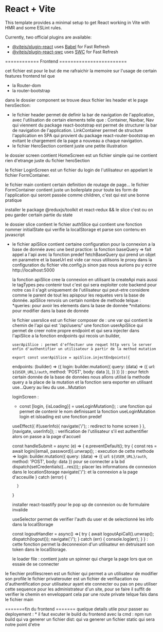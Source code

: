 # React + Vite

This template provides a minimal setup to get React working in Vite with HMR and some ESLint rules.

Currently, two official plugins are available:

- [@vitejs/plugin-react](https://github.com/vitejs/vite-plugin-react/blob/main/packages/plugin-react/README.md) uses [Babel](https://babeljs.io/) for Fast Refresh
- [@vitejs/plugin-react-swc](https://github.com/vitejs/vite-plugin-react-swc) uses [SWC](https://swc.rs/) for Fast Refresh


============ Frontend ========================

cet fichier est pour le but de me rafraichir la memoire sur l'usage de certain features frontend tel que 
* la Router-dom 
* la router-bootstrap

dans le dossier component se trouve deux fichier les header et le page heroSection:
 * le fichier header permet de definir la bar de navigation de l'application, avec l'utilisation de certain elements telle que : 
    Container, Navbar, Nav qui viennent du package react-bootstrap est permet de structurer la bar de navigation de l'application.
    LinkContainer permet de structure l'application en SPA qui provient du package react-router-bootstrap en evitant le chargement de la page a nouveau a chaque navigation.
 * le fichier HeroSection contient juste une petite illustration 

le dossier screen contient HomeScreen est un fichier simple qui ne contient rien d'etrange juste du fichier heroSection

le fichier LoginScreen est un fichier du login de l'utilisateur en appelant le fichier FormContainer.

le fichier main contient certain definition de routage de page...
le fichier FormContainer contient juste un boilerplate pour toute les form de l'application qui seront passée comme children, c'est qui est une bonne pratique


installer le package @reduxjs/toolkit et react-redux && le slice c'est ou on peu garder certain partie du  state

le dossier slice contient le fichier authSlice qui contient une fonction nommer initialState qui verifie la localStorage et parse son contenu en javascript

* le fichier apiSlice contient certaine configuration pour la connexion a la base de donnée avec une best practice: 
   la fonction baseQuery => fait appel a l'api avec la fonction predef fetchBaseQuery qui prend un objet en parametre et la baseUrl est vide car nous utilisons le proxy dans la configuration du fichier vite.config.js sinon pas nous aurions pu y ecrire http://localhost:5000

   la fonction apiSlice cree la connexion en utilisant la createApi mais aussi le tagTypes peu contenir tout c'est qui sera exploiter cote backend pour notre cas il s'agit uniquement de l'utilisateur qui peut-etre considere comme le parent de tout les apispour les requetes vers la base de donnée.
   apiSlice renvois un certain nombre de methode telque :
      *queries: pour avoir les elements dans la base de donnée
      *mitations: pour modifier dans la base de donnée

   le fichier userslice est un fichier composer de :
      une var qui contient le chemin de l'api qui est '/api/users/'
      une fonction userApiSlice qui permet de creer notre propre endpoint et qui sera injecter dans l'apiSlice a la fonction endpoints qui recois un builder,

      userApiSlice : permet d'effectuer une requet http vers le server enfin d'authentifier un utilisateur à partir de la method mutation

      export const userApiSlice = apiSlice.injectEndpoints({
    endpoints: (builder) => ({
        login: builder.mutation({
            query: (data) => ({
                url: `${USER_URL}/auth`,
                method: 'POST',
                body: data
            }),
        })
    })
   }) : pour fetch certain donnée de la base de données nous allons utilisé la methode query a la place de la mutation et la fonction sera exporter en utilisant use...Query au lieu du use...Mutation


   loginScreen :
    * const [login, {isLoading}] = useLoginMutation(); : une fonction qui permet de contenir le nom  definissant la fonction useLoginMutation login et isloading est une fonction predef

    useEffect({
        if(userInfo){
            navigate('/'); : redirect to home screen
        }
    },[navigate, userInfo]); : verification de l'utilisateur s'il est authentifier alors on passe a la page d'accueil


    const handleSubmit = async (e) => {
        e.preventDefault();
        try {
            const res = await login({email, password}).unwrap(); : execution de cette methode => login: builder.mutation({
            query: (data) => ({
                url: `${USER_URL}/auth`,
                method: 'POST',
                body: data
            }) pour se connecter a la bd
            dispatch(setCredentials({...res}));: placer les informations de connexion dans le locationStorage
            navigate('/'): et la connexion a la page d'acceuille
        } catch (error) {
            
        }
    }

    installer react-toastify pour le pop up de connexion ou de formulaire invalide


    useSelector permet  de verifier l'auth du user et de selectionné les info dans la localStorage

     const logoutHandler = async() =>{
        try {
            await logoutApiCall().unwrap();
            dispatch(logout());
            navigate('/');
        } catch (err) {
            console.log(err);
        }
    } : cette fonction permet la deconnexion d'un utilisateur en detruisant son token dans le localStorage.

    le loader file :
        contient juste un spinner qui charge la page lors que on essaie de se connecter
    

le fiechier profilescreen est un fichier qui permet a un utilisateur de modifier son profile
le fichier privaterouter est un fichier de verifiacation ou d'authentification pour utilisateur ayant ete connecter ou pas 
on peu utiliser cette sequence pour les administrateur d'un site,
pour se faire il suffit de verifier le chemin en enveloppant cela par une route private 
telque fais dans le fichier main


=======fin du frontend =======
quelque details utile pour passer au deployement :
    * il faut excuter le build du frontend avec la cmd : npm run build
    qui va generer un fichier dist: qui va generer un fichier static qui sera notre point d'etre